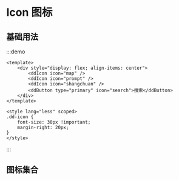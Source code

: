# Icon 图标

## 基础用法

:::demo

```vue
<template>
	<div style="display: flex; align-items: center">
		<ddIcon icon="map" />
		<ddIcon icon="prompt" />
		<ddIcon icon="shangchuan" />
		<ddButton type="primary" icon="search">搜索</ddButton>
	</div>
</template>

<style lang="less" scoped>
.dd-icon {
	font-size: 30px !important;
	margin-right: 20px;
}
</style>
```

:::

## 图标集合

<IconList />
